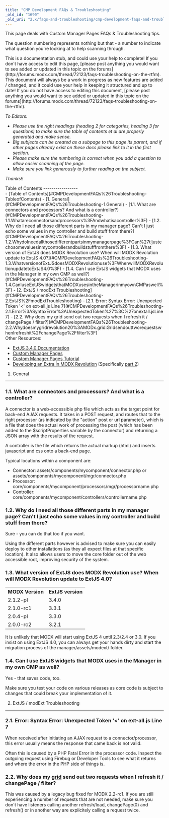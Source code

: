 ```yaml
---
title: "CMP Development FAQs & Troubleshooting"
_old_id: "1690"
_old_uri: "2.x/faqs-and-troubleshooting/cmp-development-faqs-and-troubleshooting"
---
```


This page deals with Custom Manager Pages FAQs & Troubleshooting tips.

The question numbering represents nothing but that - a number to indicate what question you're looking at to help scanning through.

<div class="note">This is a documentation stub, and could use your help to complete! If you don't have access to edit this page, [please post anything you would want to see added or updated in this topic on the forums](http://forums.modx.com/thread/72123/faqs-troubleshooting-on-the-rtfm).</div><div class="note">This document will always be a work in progress as new features are added / changed, and it could use your help in keeping it structured and up to date! If you do not have access to editing this document, [please post anything you would want to see added or updated in this topic on the forums](http://forums.modx.com/thread/72123/faqs-troubleshooting-on-the-rtfm).

_To Editors:_

- _Please use the right headings (heading 2 for categories, heading 3 for questions) to make sure the table of contents et al are properly generated and make sense._
- _Big subjects can be created as a subpage to this page its parent, and if other pages already exist on these docs please link to it in the first section._
- _Please make sure the numbering is correct when you add a question to allow easier scanning of the page._
- _Make sure you link generously to further reading on the subject._

_Thanks!!_

</div>Table of Contents
-----------------

<div>- [Table of Contents](#CMPDevelopmentFAQs%26Troubleshooting-TableofContents)
- [1. General](#CMPDevelopmentFAQs%26Troubleshooting-1.General)
  - [1.1. What are connectors and processors? And what is a controller?](#CMPDevelopmentFAQs%26Troubleshooting-1.1.Whatareconnectorsandprocessors%3FAndwhatisacontroller%3F)
  - [1.2. Why do I need all those different parts in my manager page? Can't I just echo some values in my controller and build stuff from there?](#CMPDevelopmentFAQs%26Troubleshooting-1.2.WhydoIneedallthosedifferentpartsinmymanagerpage%3FCan%27tIjustechosomevaluesinmycontrollerandbuildstufffromthere%3F)
  - [1.3. What version of ExtJS does MODX Revolution use? When will MODX Revolution update to ExtJS 4.0?](#CMPDevelopmentFAQs%26Troubleshooting-1.3.WhatversionofExtJSdoesMODXRevolutionuse%3FWhenwillMODXRevolutionupdatetoExtJS4.0%3F)
  - [1.4. Can I use ExtJS widgets that MODX uses in the Manager in my own CMP as well?](#CMPDevelopmentFAQs%26Troubleshooting-1.4.CanIuseExtJSwidgetsthatMODXusesintheManagerinmyownCMPaswell%3F)
- [2. ExtJS / modExt Troubleshooting](#CMPDevelopmentFAQs%26Troubleshooting-2.ExtJS%2FmodExtTroubleshooting)
  - [2.1. Error: Syntax Error: Unexpected Token '<' on ext-all.js Line 7](#CMPDevelopmentFAQs%26Troubleshooting-2.1.Error%3ASyntaxError%3AUnexpectedToken%27%3C%27onextall.jsLine7)
  - [2.2. Why does my grid send out two requests when I refresh it / changePage / filter?](#CMPDevelopmentFAQs%26Troubleshooting-2.2.Whydoesmygridrevolution20%3AMODx.grid.GridsendouttworequestswhenIrefreshit%2FchangePage%2Ffilter%3F)

</div>Other Resources:

- [ExtJS 3.4.0 Documentation](http://docs.sencha.com/ext-js/3-4/)
- [Custom Manager Pages](developing-in-modx/advanced-development/custom-manager-pages "Custom Manager Pages")
- [Custom Manager Pages Tutorial](developing-in-modx/advanced-development/custom-manager-pages/custom-manager-pages-tutorial "Custom Manager Pages Tutorial")
- [Developing an Extra in MODX Revolution](case-studies-and-tutorials/developing-an-extra-in-modx-revolution "Developing an Extra in MODX Revolution") (Specifically [part 2](case-studies-and-tutorials/developing-an-extra-in-modx-revolution/developing-an-extra-in-modx-revolution,-part-ii "Developing an Extra in MODX Revolution, Part II"))

1. General
----------

### 1.1. What are connectors and processors? And what is a controller?

A connector is a web-accessible php file which acts as the target point for back-end AJAX requests. It takes in a POST request, and routes that to the right processor (as indicated by the "action" post or url parameter), which is a file that does the actual work of processing the post (which has been added to the $scriptProperties variable by the connector) and returning a JSON array with the results of the request.

A controller is the file which returns the actual markup (html) and inserts javascript and css onto a back-end page.

Typical locations within a component are:

- Connector: assets/components/mycomponent/connector.php or assets/components/mycomponent/mgr/connector.php
- Processor: core/components/mycomponent/processors/mgr/processorname.php
- Controller: core/components/mycomponent/controllers/controllername.php

### 1.2. Why do I need all those different parts in my manager page? Can't I just echo some values in my controller and build stuff from there?

Sure - you can do that too if you want.

Using the different parts however is advised to make sure you can easily deploy to other installations (as they all expect files at that specific location). It also allows users to move the core folder out of the web accessible root, improving security of the system.

### 1.3. What version of ExtJS does MODX Revolution use? When will MODX Revolution update to ExtJS 4.0?

<table><tbody><tr><th>MODX Version</th><th>ExtJS version</th></tr><tr><td>2.1.2-pl</td><td>3.4.0</td></tr><tr><td>2.1.0-rc1</td><td>3.3.1</td></tr><tr><td>2.0.4-pl</td><td>3.3.0</td></tr><tr><td>2.0.0-rc2</td><td>3.2.1</td></tr></tbody></table>It is unlikely that MODX will start using ExtJS 4 until 2.3/2.4 or 3.0. If you insist on using ExtJS 4.0, you can always get your hands dirty and start the migration process of the manager/assets/modext/ folder.

### 1.4. Can I use ExtJS widgets that MODX uses in the Manager in my own CMP as well?

Yes - that saves code, too.

Make sure you test your code on various releases as core code is subject to changes that could break your implementation of it.

2. ExtJS / modExt Troubleshooting
---------------------------------

### 2.1. Error: Syntax Error: Unexpected Token '<' on ext-all.js Line 7

When received after initiating an AJAX request to a connector/processor, this error usually means the response that came back is not valid.

Often this is caused by a PHP Fatal Error in the processor code. Inspect the outgoing request using Firebug or Developer Tools to see what it returns and where the error in the PHP side of things is.

### 2.2. Why does my [grid](developing-in-modx/advanced-development/custom-manager-pages/modext/modx.grid.grid "MODx.grid.Grid") send out two requests when I refresh it / changePage / filter?

This was caused by a legacy bug fixed for MODX 2.2-rc1. If you are still experiencing a number of requests that are not needed, make sure you don't have listeners calling another refresh/load, changePage(0) and refresh() or in another way are explicitely calling a request twice.